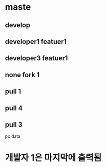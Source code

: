 # maste 
## develop
## developer1 featuer1
## developer3 featuer1
## none fork 1
## pull 1
## pull 4
## pull 3
 pc data
# 개발자 1은 마지막에 출력됨 

